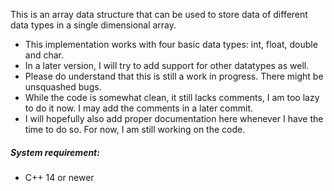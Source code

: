 This is an array data structure that can be used to store data of different data types in a single dimensional array.

- This implementation works with four basic data types: int, float, double and char. 
- In a later version, I will try to add support for other datatypes as well.
- Please do understand that this is still a work in progress. There might be unsquashed bugs. 
- While the code is somewhat clean, it still lacks comments, I am too lazy to do it now. I may add the comments in a later commit. 
- I will hopefully also add proper documentation here whenever I have the time to do so. For now, I am still working on the code.  

##### System requirement: 
- C++ 14 or newer